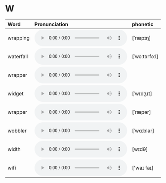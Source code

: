 
# W

| Word  | Pronunciation | phonetic |
| :-- | :-- | :-- |
| wrapping | <audio src="/awesome-pronunciation/public/audio/wrapping.mp3" controls="controls" controlslist="nodownload"></audio> | [ˈræpɪŋ] |
| waterfall | <audio src="/awesome-pronunciation/public/audio/waterfall.mp3" controls="controls" controlslist="nodownload"></audio> | [ˈwɔːtərfɔːl] |
| wrapper | <audio src="/awesome-pronunciation/public/audio/wrapper.mp3" controls="controls" controlslist="nodownload"></audio> |  |
| widget | <audio src="/awesome-pronunciation/public/audio/widget.mp3" controls="controls" controlslist="nodownload"></audio> | [ˈwɪdʒɪt] |
| wrapper | <audio src="/awesome-pronunciation/public/audio/wrapper.mp3" controls="controls" controlslist="nodownload"></audio> | [ˈræpər] |
| wobbler | <audio src="/awesome-pronunciation/public/audio/wobbler.mp3" controls="controls" controlslist="nodownload"></audio> | [ˈwɑːblər] |
| width | <audio src="/awesome-pronunciation/public/audio/width.mp3" controls="controls" controlslist="nodownload"></audio> | [wɪdθ] |
| wifi | <audio src="/awesome-pronunciation/public/audio/wifi.mp3" controls="controls" controlslist="nodownload"></audio> | ['waɪ faɪ] |
